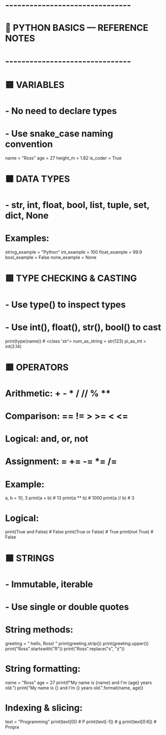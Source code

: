 # -------------------------------
# 📘 PYTHON BASICS — REFERENCE NOTES
# -------------------------------

# 🟦 VARIABLES
# - No need to declare types
# - Use snake_case naming convention

name = "Ross"
age = 27
height_m = 1.82
is_coder = True

# 🟧 DATA TYPES
# - str, int, float, bool, list, tuple, set, dict, None

# Examples:
string_example = "Python"
int_example = 100
float_example = 99.9
bool_example = False
none_example = None

# 🟨 TYPE CHECKING & CASTING
# - Use type() to inspect types
# - Use int(), float(), str(), bool() to cast

print(type(name))  # <class 'str'>
num_as_string = str(123)
pi_as_int = int(3.14)

# 🟥 OPERATORS
# Arithmetic: + - * / // % **
# Comparison: == != > >= < <=
# Logical: and, or, not
# Assignment: = += -= *= /=

# Example:
a, b = 10, 3
print(a + b)     # 13
print(a ** b)    # 1000
print(a // b)    # 3

# Logical:
print(True and False)  # False
print(True or False)   # True
print(not True)        # False

# 🟩 STRINGS
# - Immutable, iterable
# - Use single or double quotes

# String methods:
greeting = "  hello, Ross!  "
print(greeting.strip())
print(greeting.upper())
print("Ross".startswith("R"))
print("Ross".replace("s", "z"))

# String formatting:
name = "Ross"
age = 27
print(f"My name is {name} and I'm {age} years old.")
print("My name is {} and I'm {} years old.".format(name, age))

# Indexing & slicing:
text = "Programming"
print(text[0])        # P
print(text[-1])       # g
print(text[0:6])      # Progra
